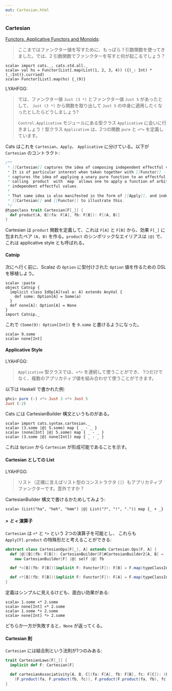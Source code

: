 ```yaml
---
out: Cartesian.html
---
```


  [fafm]: http://learnyouahaskell.com/functors-applicative-functors-and-monoids
  [mootws]: making-our-own-typeclass-with-simulacrum.html

### Cartesian

[Functors, Applicative Functors and Monoids][fafm]:

> ここまではファンクター値を写すために、もっぱら 1 引数関数を使ってきました。では、2 引数関数でファンクターを写すと何が起こるでしょう？

```console
scala> import cats._, cats.std.all._
scala> val hs = Functor[List].map(List(1, 2, 3, 4)) ({(_: Int) * (_:Int)}.curried)
scala> Functor[List].map(hs) {_(9)}
```

LYAHFGG:

> では、ファンクター値 `Just (3 *)` とファンクター値 `Just 5` があったとして、
> `Just (3 *)` から関数を取り出して `Just 5` の中身に適用したくなったとしたらどうしましょう?
>
> `Control.Applicative` モジュールにある型クラス `Applicative` に会いに行きましょう！型クラス `Applicative` は、2つの関数 `pure` と `<*>` を定義しています。

Cats はこれを `Cartesian`、`Apply`、 `Applicative` に分けている。以下が `Cartesian` のコントラクト:

```scala
/**
 * [[Cartesian]] captures the idea of composing independent effectful values.
 * It is of particular interest when taken together with [[Functor]] - where [[Functor]]
 * captures the idea of applying a unary pure function to an effectful value,
 * calling `product` with `map` allows one to apply a function of arbitrary arity to multiple
 * independent effectful values.
 *
 * That same idea is also manifested in the form of [[Apply]], and indeed [[Apply]] extends both
 * [[Cartesian]] and [[Functor]] to illustrate this.
 */
@typeclass trait Cartesian[F[_]] {
  def product[A, B](fa: F[A], fb: F[B]): F[(A, B)]
}
```

Cartesian は `product` 関数を定義して、これは `F[A]` と `F[B]` から、効果 `F[_]` に包まれたペア `(A, B)` を作る。`product` のシンボリックなエイリアスは `|@|` で、これは applicative style とも呼ばれる。

#### Catnip

次にへ行く前に、Scalaz の `Option` に型付けされた `Option` 値を作るための DSL を移植しよう。

```console
scala> :paste
object Catnip {
  implicit class IdOp[A](val a: A) extends AnyVal {
    def some: Option[A] = Some(a)
  }
  def none[A]: Option[A] = None
}
import Catnip._
```

これで `(Some(9): Option[Int])` を `9.some` と書けるようになった。

```console
scala> 9.some
scala> none[Int]
```

#### Applicative Style

LYAHFGG:

> `Applicative` 型クラスでは、`<*>` を連続して使うことができ、
> 1つだけでなく、複数のアプリカティブ値を組み合わせて使うことができます。

以下は Haskell で書かれた例:

```haskell
ghci> pure (-) <*> Just 3 <*> Just 5
Just (-2)
```

Cats には CartesianBuilder 構文というものがある。

```console
scala> import cats.syntax.cartesian._
scala> (3.some |@| 5.some) map { _ - _ }
scala> (none[Int] |@| 5.some) map { _ - _ }
scala> (3.some |@| none[Int]) map { _ - _ }
```

これは `Option` から `Cartesian` が形成可能であることを示す。

#### Cartesian としての List

LYAHFGG:

> リスト（正確に言えばリスト型のコンストラクタ `[]`）もアプリカティブファンクターです。意外ですか？

CartesianBuilder 構文で書けるかためしてみよう:

```console
scala> (List("ha", "heh", "hmm") |@| List("?", "!", ".")) map {_ + _}
```

#### *> と <* 演算子

`Cartesian` は `<*` と `*>` という 2つの演算子を可能とし、
これらも `Apply[F].product` の特殊形だと考えることができる:

```scala
abstract class CartesianOps[F[_], A] extends Cartesian.Ops[F, A] {
  def |@|[B](fb: F[B]): CartesianBuilder[F]#CartesianBuilder2[A, B] =
    new CartesianBuilder[F] |@| self |@| fb

  def *>[B](fb: F[B])(implicit F: Functor[F]): F[B] = F.map(typeClassInstance.product(self, fb)) { case (a, b) => b }

  def <*[B](fb: F[B])(implicit F: Functor[F]): F[A] = F.map(typeClassInstance.product(self, fb)) { case (a, b) => a }
}
```

定義はシンプルに見えるけども、面白い効果がある:

```console
scala> 1.some <* 2.some
scala> none[Int] <* 2.some
scala> 1.some *> 2.some
scala> none[Int] *> 2.some
```

どちらか一方が失敗すると、`None` が返ってくる。

#### Cartesian 則

`Cartesian` には結合則という法則が1つのみある:

```scala
trait CartesianLaws[F[_]] {
  implicit def F: Cartesian[F]

  def cartesianAssociativity[A, B, C](fa: F[A], fb: F[B], fc: F[C]): (F[(A, (B, C))], F[((A, B), C)]) =
    (F.product(fa, F.product(fb, fc)), F.product(F.product(fa, fb), fc))
}
```

